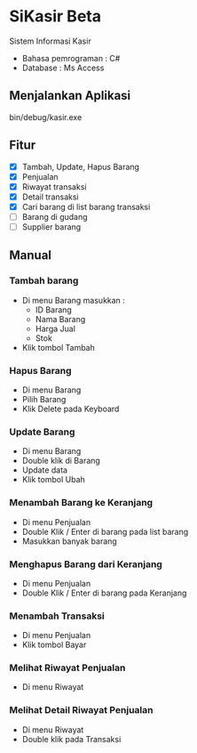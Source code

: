 # SiKasir Beta
Sistem Informasi Kasir

- Bahasa pemrograman : C#
- Database : Ms Access

## Menjalankan Aplikasi
bin/debug/kasir.exe

## Fitur
- [x] Tambah, Update, Hapus Barang
- [x] Penjualan
- [x] Riwayat transaksi
- [x] Detail transaksi
- [X] Cari barang di list barang transaksi
- [ ] Barang di gudang
- [ ] Supplier barang

## Manual
### Tambah barang
- Di menu Barang masukkan  : 
  - ID Barang
  - Nama Barang
  - Harga Jual
  - Stok
- Klik tombol Tambah
### Hapus Barang
- Di menu Barang
- Pilih Barang
- Klik Delete pada Keyboard
### Update Barang
- Di menu Barang
- Double klik di Barang
- Update data
- Klik tombol Ubah

### Menambah Barang ke Keranjang
- Di menu Penjualan
- Double Klik / Enter di barang pada list barang
- Masukkan banyak barang
### Menghapus Barang dari Keranjang
- Di menu Penjualan
- Double Klik / Enter di barang pada Keranjang
### Menambah Transaksi
- Di menu Penjualan
- Klik tombol Bayar

### Melihat Riwayat Penjualan
- Di menu Riwayat
### Melihat Detail Riwayat Penjualan
- Di menu Riwayat
- Double klik pada Transaksi
